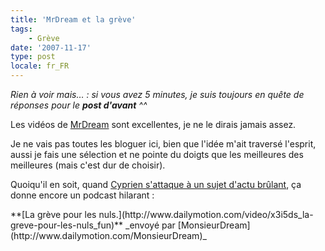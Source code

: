 ```yaml
---
title: 'MrDream et la grève'
tags:
    - Grève
date: '2007-11-17'
type: post
locale: fr_FR
---
```


_Rien &#224; voir mais…&nbsp;: si vous avez 5 minutes, je suis toujours en qu&#234;te de r&#233;ponses pour le **post d'avant** ^^_

Les vid&#233;os de [MrDream](http://www.cyprien.fr/?2007/11/17/208-la-greve-pour-les-nuls) sont excellentes, je ne le dirais jamais assez.

Je ne vais pas toutes les bloguer ici, bien que l'id&#233;e m'ait travers&#233; l'esprit, aussi je fais une s&#233;lection et ne pointe du doigts que les meilleures des meilleures (mais c'est dur de choisir).

Quoiqu'il en soit, quand [Cyprien s'attaque &#224; un sujet d'actu br&#251;lant](http://www.cyprien.fr/?2007/11/17/208-la-greve-pour-les-nuls), &#231;a donne encore un podcast hilarant&nbsp;:

<div>
**[La gr&#232;ve pour les nuls.](http://www.dailymotion.com/video/x3i5ds_la-greve-pour-les-nuls_fun)**
_envoy&#233; par [MonsieurDream](http://www.dailymotion.com/MonsieurDream)_</div>
